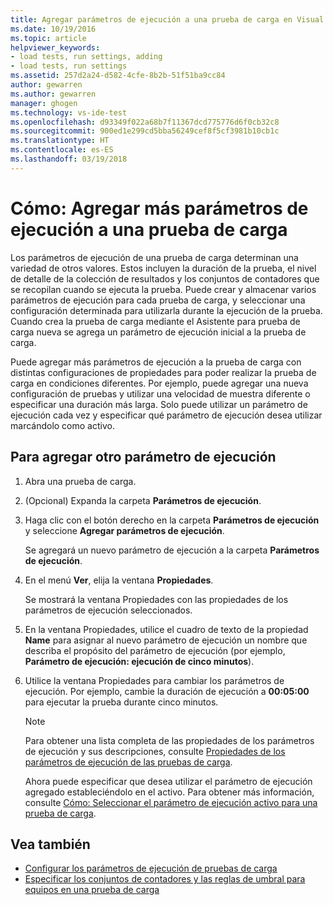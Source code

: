 ```yaml
---
title: Agregar parámetros de ejecución a una prueba de carga en Visual Studio | Microsoft Docs
ms.date: 10/19/2016
ms.topic: article
helpviewer_keywords:
- load tests, run settings, adding
- load tests, run settings
ms.assetid: 257d2a24-d582-4cfe-8b2b-51f51ba9cc84
author: gewarren
ms.author: gewarren
manager: ghogen
ms.technology: vs-ide-test
ms.openlocfilehash: d93349f022a68b7f11367dcd775776d6f0cb32c8
ms.sourcegitcommit: 900ed1e299cd5bba56249cef8f5cf3981b10cb1c
ms.translationtype: HT
ms.contentlocale: es-ES
ms.lasthandoff: 03/19/2018
---
```

# <a name="how-to-add-additional-run-settings-to-a-load-test"></a>Cómo: Agregar más parámetros de ejecución a una prueba de carga

Los parámetros de ejecución de una prueba de carga determinan una variedad de otros valores. Estos incluyen la duración de la prueba, el nivel de detalle de la colección de resultados y los conjuntos de contadores que se recopilan cuando se ejecuta la prueba. Puede crear y almacenar varios parámetros de ejecución para cada prueba de carga, y seleccionar una configuración determinada para utilizarla durante la ejecución de la prueba. Cuando crea la prueba de carga mediante el Asistente para prueba de carga nueva se agrega un parámetro de ejecución inicial a la prueba de carga.

 Puede agregar más parámetros de ejecución a la prueba de carga con distintas configuraciones de propiedades para poder realizar la prueba de carga en condiciones diferentes. Por ejemplo, puede agregar una nueva configuración de pruebas y utilizar una velocidad de muestra diferente o especificar una duración más larga. Solo puede utilizar un parámetro de ejecución cada vez y especificar qué parámetro de ejecución desea utilizar marcándolo como activo.

## <a name="to-add-another-run-setting"></a>Para agregar otro parámetro de ejecución

1.  Abra una prueba de carga.

2.  (Opcional) Expanda la carpeta **Parámetros de ejecución**.

3.  Haga clic con el botón derecho en la carpeta **Parámetros de ejecución** y seleccione **Agregar parámetros de ejecución**.

     Se agregará un nuevo parámetro de ejecución a la carpeta **Parámetros de ejecución**.

4.  En el menú **Ver**, elija la ventana **Propiedades**.

     Se mostrará la ventana Propiedades con las propiedades de los parámetros de ejecución seleccionados.

5.  En la ventana Propiedades, utilice el cuadro de texto de la propiedad **Name** para asignar al nuevo parámetro de ejecución un nombre que describa el propósito del parámetro de ejecución (por ejemplo, **Parámetro de ejecución: ejecución de cinco minutos**).

6.  Utilice la ventana Propiedades para cambiar los parámetros de ejecución. Por ejemplo, cambie la duración de ejecución a **00:05:00** para ejecutar la prueba durante cinco minutos.

    > [!NOTE]
    > Para obtener una lista completa de las propiedades de los parámetros de ejecución y sus descripciones, consulte [Propiedades de los parámetros de ejecución de las pruebas de carga](../test/load-test-run-settings-properties.md).

     Ahora puede especificar que desea utilizar el parámetro de ejecución agregado estableciéndolo en el activo. Para obtener más información, consulte [Cómo: Seleccionar el parámetro de ejecución activo para una prueba de carga](../test/how-to-select-the-active-run-setting-for-a-load-test.md).

## <a name="see-also"></a>Vea también

- [Configurar los parámetros de ejecución de pruebas de carga](../test/configure-load-test-run-settings.md)
- [Especificar los conjuntos de contadores y las reglas de umbral para equipos en una prueba de carga](../test/specify-counter-sets-and-threshold-rules-for-load-testing.md)